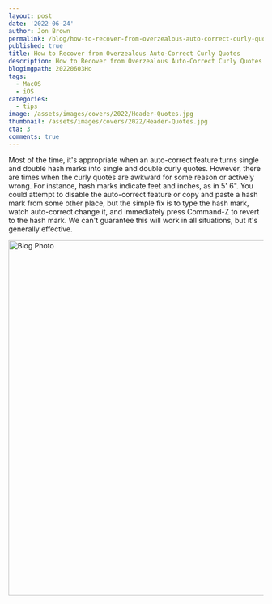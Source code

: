 ```yaml
---
layout: post
date: '2022-06-24'
author: Jon Brown
permalink: /blog/how-to-recover-from-overzealous-auto-correct-curly-quotes/
published: true
title: How to Recover from Overzealous Auto-Correct Curly Quotes
description: How to Recover from Overzealous Auto-Correct Curly Quotes
blogimgpath: 20220603Ho
tags:
  - MacOS
  - iOS
categories:
  - tips
image: /assets/images/covers/2022/Header-Quotes.jpg
thumbnail: /assets/images/covers/2022/Header-Quotes.jpg
cta: 3
comments: true
---
```

Most of the time, it's appropriate when an auto-correct feature turns
single and double hash marks into single and double curly quotes.
However, there are times when the curly quotes are awkward for some
reason or actively wrong. For instance, hash marks indicate feet and
inches, as in 5\' 6\". You could attempt to disable the auto-correct
feature or copy and paste a hash mark from some other place, but the
simple fix is to type the hash mark, watch auto-correct change it, and
immediately press Command-Z to revert to the hash mark. We can't
guarantee this will work in all situations, but it's generally
effective.

<img alt="Blog Photo" src="{{ site.site_cdn }}/assets/images/blog/2022/20220603Ho/image2.png" class="img-fluid rounded m-2" width="700" />

